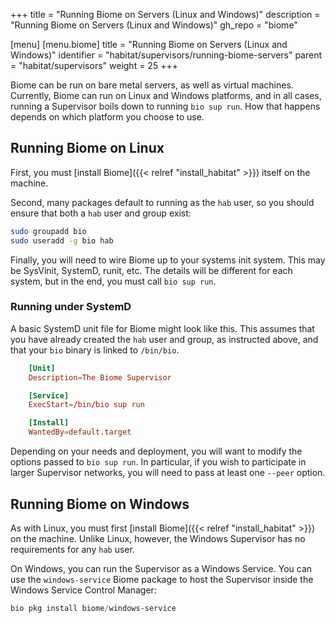 +++
title = "Running Biome on Servers (Linux and Windows)"
description = "Running Biome on Servers (Linux and Windows)"
gh_repo = "biome"

[menu]
  [menu.biome]
    title = "Running Biome on Servers (Linux and Windows)"
    identifier = "habitat/supervisors/running-biome-servers"
    parent = "habitat/supervisors"
    weight = 25
+++

Biome can be run on bare metal servers, as well as virtual machines. Currently, Biome can run on Linux and Windows platforms, and in all cases, running a Supervisor boils down to running `bio sup run`. How that happens depends on which platform you choose to use.

## Running Biome on Linux

First, you must [install Biome]({{< relref "install_habitat" >}}) itself on the machine.

Second, many packages default to running as the `hab` user, so you should ensure that both a `hab` user and group exist:

```bash
sudo groupadd bio
sudo useradd -g bio hab
```

Finally, you will need to wire Biome up to your systems init system. This may be SysVinit, SystemD, runit, etc. The details will be different for each system, but in the end, you must call `bio sup run`.

### Running under SystemD

A basic SystemD unit file for Biome might look like this. This assumes that you have already created the `hab` user and group, as instructed above, and that your `bio` binary is linked to `/bin/bio`.

```toml
    [Unit]
    Description=The Biome Supervisor

    [Service]
    ExecStart=/bin/bio sup run

    [Install]
    WantedBy=default.target
```

Depending on your needs and deployment, you will want to modify the options passed to `bio sup run`. In particular, if you wish to participate in larger Supervisor networks, you will need to pass at least one `--peer` option.

## Running Biome on Windows

As with Linux, you must first [install Biome]({{< relref "install_habitat" >}}) on the machine. Unlike Linux, however, the Windows Supervisor has no requirements for any `hab` user.

On Windows, you can run the Supervisor as a Windows Service. You can use the `windows-service` Biome package to host the Supervisor inside the Windows Service Control Manager:

```powershell
bio pkg install biome/windows-service
```

